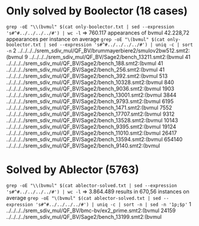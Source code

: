 # Only solved by Boolector (18 cases)
`grep -oE "\\(bvmul" $(cat only-boolector.txt | sed --expression 's#^#../../../../#') | wc -l`
=> 760.117 appearances of bvmul 42.228,72 appearances per instance on average
`grep -oE "\(bvmul" $(cat only-boolector.txt | sed --expression 's#^#../../../../#') | uniq -c | sort -n`
      2 ../../../../srem_sdiv_mul/QF_BV/brummayerbiere2/smulov2bw512.smt2:(bvmul
      9 ../../../../srem_sdiv_mul/QF_BV/Sage2/bench_13211.smt2:(bvmul
     41 ../../../../srem_sdiv_mul/QF_BV/Sage2/bench_188.smt2:(bvmul
     41 ../../../../srem_sdiv_mul/QF_BV/Sage2/bench_256.smt2:(bvmul
     41 ../../../../srem_sdiv_mul/QF_BV/Sage2/bench_392.smt2:(bvmul
    513 ../../../../srem_sdiv_mul/QF_BV/Sage2/bench_10328.smt2:(bvmul
    840 ../../../../srem_sdiv_mul/QF_BV/Sage2/bench_9036.smt2:(bvmul
   1903 ../../../../srem_sdiv_mul/QF_BV/Sage2/bench_13001.smt2:(bvmul
   3844 ../../../../srem_sdiv_mul/QF_BV/Sage2/bench_9793.smt2:(bvmul
   6195 ../../../../srem_sdiv_mul/QF_BV/Sage2/bench_1471.smt2:(bvmul
   7552 ../../../../srem_sdiv_mul/QF_BV/Sage2/bench_17707.smt2:(bvmul
   9312 ../../../../srem_sdiv_mul/QF_BV/Sage2/bench_13528.smt2:(bvmul
  10143 ../../../../srem_sdiv_mul/QF_BV/Sage2/bench_9395.smt2:(bvmul
  19124 ../../../../srem_sdiv_mul/QF_BV/Sage2/bench_11010.smt2:(bvmul
  26417 ../../../../srem_sdiv_mul/QF_BV/Sage2/bench_13594.smt2:(bvmul
 654140 ../../../../srem_sdiv_mul/QF_BV/Sage2/bench_9140.smt2:(bvmul
# Solved by Ablector (5763)
`grep -oE "\\(bvmul" $(cat ablector-solved.txt | sed --expression 's#^#../../../../#') | wc -l`
=> 3.864.489 results in 670,56 instances on average
`grep -oE "\(bvmul" $(cat ablector-solved.txt | sed --expression 's#^#../../../../#') | uniq -c | sort -n | sed -n '1p;$p'`
      1 ../../../../srem_sdiv_mul/QF_BV/bmc-bv/ex2_prime.smt2:(bvmul
  24159 ../../../../srem_sdiv_mul/QF_BV/Sage2/bench_13199.smt2:(bvmul